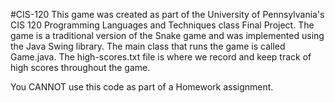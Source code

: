 #CIS-120
This game was created as part of the University of Pennsylvania's CIS 120 Programming Languages and Techniques class Final Project. The game is a traditional version of the Snake game and was implemented using the Java Swing library. The main class that runs the game is called Game.java. The high-scores.txt file is where we record and keep track of high scores throughout the game.

You CANNOT use this code as part of a Homework assignment.
